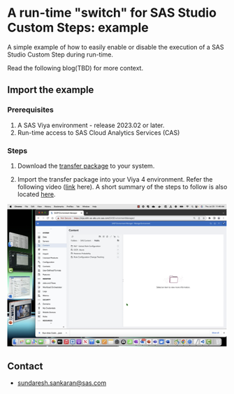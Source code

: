 # A run-time "switch" for SAS Studio Custom Steps: example
A simple example of how to easily enable or disable the execution of a SAS Studio Custom Step during run-time.

Read the following blog(TBD) for more context.

## Import the example

### Prerequisites
1. A SAS Viya environment - release 2023.02 or later.
2. Run-time access to SAS Cloud Analytics Services (CAS)

### Steps

1. Download the [transfer package](/Run-time%20Control%20Transfer%20Package.json) to your system.

2. Import the transfer package into your Viya 4 environment.  Refer the following video ([link](https://www.youtube.com/watch?v=DfaT0PcfLsw) here). A short summary of the steps to follow is also located [here](https://go.documentation.sas.com/doc/en/sasadmincdc/default/calcontentmig3x/n0djzpossyj6rrn1vvi1wfvp2qhp.htm?fromDefault=).

  [![Video](./img/transfer.png)](https://www.youtube.com/watch?v=DfaT0PcfLsw)


## Contact
- sundaresh.sankaran@sas.com


   
